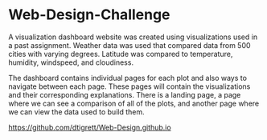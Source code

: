 # Web-Design-Challenge

A visualization dashboard website  was created using visualizations used in a past assignment. Weather data was used that compared data from 500 cities with varying 
degrees.  Latitude was compared to temperature, humidity, windspeed, and cloudiness.    

The dashboard contains individual pages for each plot and also ways to navigate between each page. These pages will contain the visualizations and their corresponding explanations. There is a landing page, a page where we can see a comparison of all of the plots, and another page where we can view the data used to build them.

https://github.com/dtigrett/Web-Design.github.io
